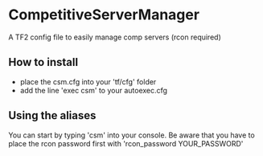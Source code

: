 # CompetitiveServerManager
A TF2 config file to easily manage comp servers (rcon required)

## How to install
- place the csm.cfg into your 'tf/cfg' folder
- add the line 'exec csm' to your autoexec.cfg

## Using the aliases
You can start by typing 'csm' into your console.
Be aware that you have to place the rcon password first with 'rcon_password YOUR_PASSWORD'

